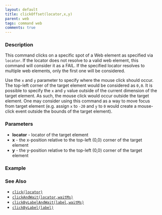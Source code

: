 ```yaml
---
layout: default
title: clickOffset(locator,x,y)
parent: web
tags: command web
comments: true
---
```


### Description
This command clicks on a specific spot of a Web element as specified via `locator`. If the locator does not resolve to 
a valid web element, this command will consider it as a FAIL. If the specified locator resolves to multiple web 
elements, only the first one will be considered.

Use the `x` and `y` parameter to specify where the mouse click should occur. The top-left corner of the target element
would be considered as `0,0`. It is possible to specify the `x` and `y` value outside of the current dimension of the
target element. As such, the mouse click would occur outside the target element. One may consider using this command
as a way to move focus from target element (e.g. assign `x` to `-20` and `y` to `0` would create a mouse-click event 
outside the bounds of the target element).


### Parameters
- **locator** - locator of the target element
- **x** - the x-position relative to the top-left (0,0) corner of the target element
- **y** - the y-position relative to the top-left (0,0) corner of the target element


### Example


### See Also
- [`click(locator)`](click(locator))
- [`clickAndWait(locator,waitMs)`](clickAndWait(locator,waitMs).html)
- [`clickByLabelAndWait(label,waitMs)`](clickByLabelAndWait(label,waitMs).html)
- [`clickByLabel(label)`](clickByLabel(label).html)
